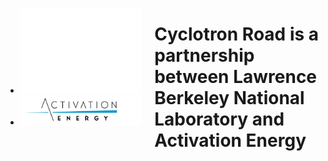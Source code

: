 <div markdown="1" class="columns partnership">

* ![Lawrence Berkeley National Laboratory](/img/Berkeley_Lab_Logo_white.png)
* ![Activation Energy](/img/Activation-Energy-Logo-color.png)

# Cyclotron Road is a partnership between Lawrence Berkeley National Laboratory and Activation Energy
  
</div>
